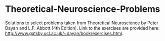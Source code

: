 # Theoretical-Neuroscience-Problems
Solutions to select problems taken from Theoretical Neuroscience by Peter Dayan and L.F. Abbott (4th Edition). 
Link to the exercises are provided here: http://www.gatsby.ucl.ac.uk/~dayan/book/exercises.html.
